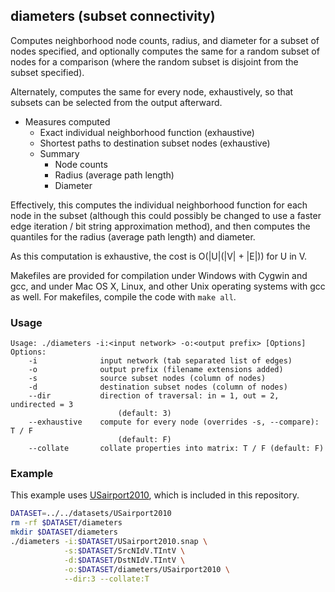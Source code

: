 diameters (subset connectivity)
-------------------------------

Computes neighborhood node counts, radius, and diameter for a subset of nodes
specified, and optionally computes the same for a random subset of nodes for
a comparison (where the random subset is disjoint from the subset specified).

Alternately, computes the same for every node, exhaustively, so that subsets
can be selected from the output afterward.

  * Measures computed
    * Exact individual neighborhood function (exhaustive)
    * Shortest paths to destination subset nodes (exhaustive) 
    * Summary
      * Node counts
      * Radius (average path length)
      * Diameter

Effectively, this computes the individual neighborhood function for each node
in the subset (although this could possibly be changed to use a faster edge
iteration / bit string approximation method), and then computes the quantiles
for the radius (average path length) and diameter.

As this computation is exhaustive, the cost is O(|U|(|V| + |E|)) for U in V.

Makefiles are provided for compilation under Windows with Cygwin and gcc,
and under Mac OS X, Linux, and other Unix operating systems with gcc as
well. For makefiles, compile the code with `make all`.

### Usage ###

```
Usage: ./diameters -i:<input network> -o:<output prefix> [Options]
Options:
    -i              input network (tab separated list of edges)
    -o              output prefix (filename extensions added)
    -s              source subset nodes (column of nodes)
    -d              destination subset nodes (column of nodes)
    --dir           direction of traversal: in = 1, out = 2, undirected = 3
                        (default: 3)
    --exhaustive    compute for every node (overrides -s, --compare): T / F
                        (default: F)
    --collate       collate properties into matrix: T / F (default: F)
```

### Example ###

This example uses [USairport2010](/contrib/yins-enas/datasets/USairport2010),
which is included in this repository. 

```bash
DATASET=../../datasets/USairport2010
rm -rf $DATASET/diameters
mkdir $DATASET/diameters
./diameters -i:$DATASET/USairport2010.snap \
            -s:$DATASET/SrcNIdV.TIntV \
            -d:$DATASET/DstNIdV.TIntV \
            -o:$DATASET/diameters/USairport2010 \
            --dir:3 --collate:T
```